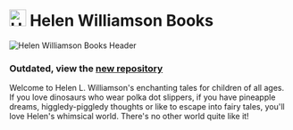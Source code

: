 # <img src="https://github.com/Eejit43/helenwilliamsonbooks.com/blob/main/favicons/icon.jpg?raw=true" alt="Helen Williamson Books Logo (Mouse)" width="30"/> Helen Williamson Books

![Helen Williamson Books Header](https://github.com/Eejit43/helenwilliamsonbooks.com/blob/main/images/header.jpg?raw=true)

### Outdated, view the [new repository](https://github.com/Eejit43/helenwilliamsonbooks-v2)

Welcome to Helen L. Williamson's enchanting tales for children of all ages. If you love dinosaurs who wear polka dot slippers, if you have pineapple dreams, higgledy-piggledy thoughts or like to escape into fairy tales, you'll love Helen's whimsical world. There's no other world quite like it!
